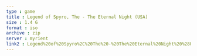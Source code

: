 ```yaml
---
type : game
title : Legend of Spyro, The - The Eternal Night (USA)
size : 1.4 G
format : iso
archive : zip
server : myrient
link2 : Legend%20of%20Spyro%2C%20The%20-%20The%20Eternal%20Night%20%28USA%29
---
```

